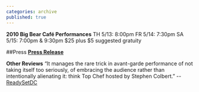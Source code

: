 ```yaml
---
categories: archive
published: true
---
```


**2010 Big Bear Café Performances**
TH 5/13: 8:00pm
FR 5/14: 7:30pm
SA 5/15: 7:00pm & 9:30pm 
$25 plus $5 suggested gratuity

##Press
**[Press Release](https://www.dropbox.com/s/g3bidccm9wp3rou/TactileDinner2010-PressRelease.pdf)**

**Other Reviews**
“It manages the rare trick in avant-garde performance of not taking itself too seriously, of embracing the audience rather than intentionally alienating it: think Top Chef hosted by Stephen Colbert.” -- [ReadySetDC](http://readysetdc.com/2010/05/grabbing-a-tactile-dinner-2/)